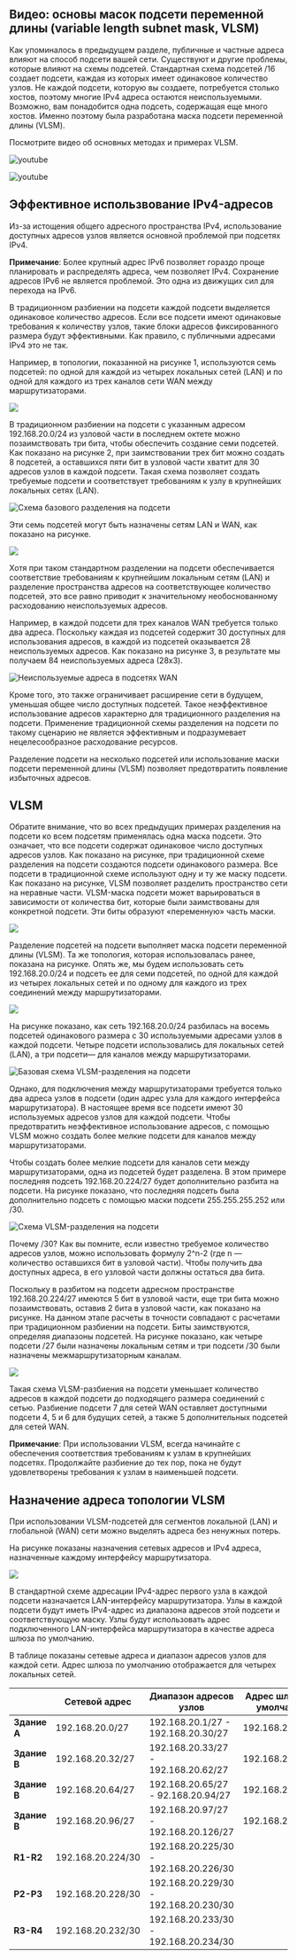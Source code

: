 <!-- verified: agorbachev 03.05.2022 -->

<!-- 11.8.1 -->
## Видео: основы масок подсети переменной длины (variable length subnet mask, VLSM) 

Как упоминалось в предыдущем разделе, публичные и частные адреса влияют на способ подсети вашей сети. Существуют и другие проблемы, которые влияют на схемы подсетей. Стандартная схема подсетей /16 создает подсети, каждая из которых имеет одинаковое количество узлов. Не каждой подсети, которую вы создаете, потребуется столько хостов, поэтому многие IPv4 адреса остаются неиспользуемыми. Возможно, вам понадобится одна подсеть, содержащая еще много хостов. Именно поэтому была разработана маска подсети переменной длины (VLSM).

Посмотрите видео об основных методах и примерах VLSM.

![youtube](https://www.youtube.com/watch?v=R_Ti9y2AShc)

<!-- 11.8.2 -->

![youtube](https://www.youtube.com/watch?v=_V-YboU4Rq4)

<!-- 11.8.3 -->
## Эффективное использвование IPv4-адресов

Из-за истощения общего адресного пространства IPv4, использование доступных адресов узлов является основной проблемой при подсетях IPv4.

**Примечание**: Более крупный адрес IPv6 позволяет гораздо проще планировать и распределять адреса, чем позволяет IPv4. Сохранение адресов IPv6 не является проблемой. Это одна из движущих сил для перехода на IPv6.

В традиционном разбиении на подсети каждой подсети выделяется одинаковое количество адресов. Если все подсети имеют одинаковые требования к количеству узлов, такие блоки адресов фиксированного размера будут эффективными. Как правило, с публичными адресами IPv4 это не так.

Например, в топологии, показанной на рисунке 1, используются семь подсетей: по одной для каждой из четырех локальных сетей (LAN) и по одной для каждого из трех каналов сети WAN между маршрутизаторами.

![](./assets/11.8.3-1.svg)


В традиционном разбиении на подсети с указанным адресом 192.168.20.0/24 из узловой части в последнем октете можно позаимствовать три бита, чтобы обеспечить создание семи подсетей. Как показано на рисунке 2, при заимствовании трех бит можно создать 8 подсетей, а оставшихся пяти бит в узловой части хватит для 30 адресов узлов в каждой подсети. Такая схема позволяет создать требуемые подсети и соответствует требованиям к узлу в крупнейших локальных сетях (LAN).

![Схема базового разделения на подсети](./assets/11.8.3-2.svg "Схема базового разделения на подсети")


Эти семь подсетей могут быть назначены сетям LAN и WAN, как показано на рисунке.

![](./assets/11.8.3-3.svg)


Хотя при таком стандартном разделении на подсети обеспечивается соответствие требованиям к крупнейшим локальным сетям (LAN) и разделение пространства адресов на соответствующее количество подсетей, это все равно приводит к значительному необоснованному расходованию неиспользуемых адресов.

Например, в каждой подсети для трех каналов WAN требуется только два адреса. Поскольку каждая из подсетей содержит 30 доступных для использования адресов, в каждой из подсетей оказывается 28 неиспользуемых адресов. Как показано на рисунке 3, в результате мы получаем 84 неиспользуемых адреса (28x3).

![](./assets/11.8.3-4.svg "Неиспользуемые адреса в подсетях WAN")


Кроме того, это также ограничивает расширение сети в будущем, уменьшая общее число доступных подсетей. Такое неэффективное использование адресов характерно для традиционного разделения на подсети. Применение традиционной схемы разделения на подсети по такому сценарию не является эффективным и подразумевает нецелесообразное расходование ресурсов.

Разделение подсети на несколько подсетей или использование маски подсети переменной длины (VLSM) позволяет предотвратить появление избыточных адресов.

<!-- 11.8.4 -->
## VLSM

Обратите внимание, что во всех предыдущих примерах разделения на подсети ко всем подсетям применялась одна маска подсети. Это означает, что все подсети содержат одинаковое число доступных адресов узлов. Как показано на рисунке, при традиционной схеме разделения на подсети создаются подсети одинакового размера. Все подсети в традиционной схеме используют одну и ту же маску подсети. Как показано на рисунке, VLSM позволяет разделить пространство сети на неравные части. VLSM-маска подсети может варьироваться в зависимости от количества бит, которые были заимствованы для конкретной подсети. Эти биты образуют «переменную» часть маски.

![](./assets/11.8.4-1.svg)


Разделение подсетей на подсети выполняет маска подсети переменной длины (VLSM). Та же топология, которая использовалась ранее, показана на рисунке. Опять же, мы будем использовать сеть 192.168.20.0/24 и подсеть ее для семи подсетей, по одной для каждой из четырех локальных сетей и по одному для каждого из трех соединений между маршрутизаторами.

![](./assets/11.8.4-2.svg)


На рисунке показано, как сеть 192.168.20.0/24 разбилась на восемь подсетей одинакового размера с 30 используемыми адресами узлов в каждой подсети. Четыре подсети использовались для локальных сетей (LAN), а три подсети— для каналов  между маршрутизаторами.

![](./assets/11.8.4-3.svg "Базовая схема VLSM-разделения на подсети")


Однако, для подключения между маршрутизаторами требуется только два адреса узлов в подсети (один адрес узла для каждого интерфейса маршрутизатора). В настоящее время все подсети имеют 30 используемых адресов узлов для каждой подсети. Чтобы предотвратить неэффективное использование адресов, с помощью VLSM можно создать более мелкие подсети для каналов между маршрутизаторами.

Чтобы создать более мелкие подсети для каналов сети между маршрутизаторами, одна из подсетей будет разделена. В этом примере последняя подсеть 192.168.20.224/27 будет дополнительно разбита на подсети. На рисунке показано, что последняя подсеть была дополнительно подсеть с помощью маски подсети 255.255.255.252 или /30.

![](./assets/11.8.4-4.svg "Схема VLSM-разделения на подсети")


Почему /30? Как вы помните, если известно требуемое количество адресов узлов, можно использовать формулу 2^n-2 (где n — количество оставшихся бит в узловой части). Чтобы получить два доступных адреса, в его узловой части должны остаться два бита.

Поскольку в разбитом на подсети адресном пространстве 192.168.20.224/27 имеются 5 бит в узловой части, еще три бита можно позаимствовать, оставив 2 бита в узловой части, как показано на рисунке. На данном этапе расчеты в точности совпадают с расчетами при традиционном разбиении на подсети. Биты заимствуются, определяя диапазоны подсетей. На рисунке показано, как четыре подсети /27 были назначены локальным сетям и три подсети /30 были назначены межмаршрутизаторным каналам.

![](./assets/11.8.4-5.svg)


Такая схема VLSM-разбиения на подсети уменьшает количество адресов в каждой подсети до подходящего размера соединений с  сетью. Разбиение подсети 7 для сетей WAN оставляет доступными подсети 4, 5 и 6 для будущих сетей, а также 5 дополнительных подсетей для сетей WAN.

**Примечание**: При использовании VLSM, всегда начинайте с обеспечения соответствия требованиям к узлам в крупнейших подсетях. Продолжайте разбиение до тех пор, пока не будут удовлетворены требования к узлам в наименьшей подсети.

<!-- 11.8.5 -->
## Назначение адреса топологии VLSM

При использовании VLSM-подсетей для сегментов локальной (LAN) и глобальной (WAN) сети можно выделять адреса без ненужных потерь.

На рисунке показаны назначения сетевых адресов и IPv4 адреса, назначенные каждому интерфейсу маршрутизатора.

![](./assets/11.8.5.svg)


В стандартной схеме адресации IPv4-адрес первого узла в каждой подсети назначается LAN-интерфейсу маршрутизатора. Узлы в каждой подсети будут иметь IPv4-адрес из диапазона адресов этой подсети и соответствующую маску. Узлы будут использовать адрес подключенного LAN-интерфейса маршрутизатора в качестве адреса шлюза по умолчанию.

В таблице показаны сетевые адреса и диапазон адресов узлов для каждой сети. Адрес шлюза по умолчанию отображается для четырех локальных сетей.

|  | **Сетевой адрес** | **Диапазон адресов узлов** | **Адрес шлюза по умолчанию** |
| --- | --- | --- | --- |
| **Здание А** | 192.168.20.0/27 | 192.168.20.1/27 - 192.168.20.30/27 | 192.168.20.1/27 |
| **Здание В** | 192.168.20.32/27 | 192.168.20.33/27 - 192.168.20.62/27 | 192.168.20.33/27 |
| **Здание В** | 192.168.20.64/27 | 192.168.20.65/27 - 92.168.20.94/27 | 192.168.20.65/27 |
| **Здание B** | 192.168.20.96/27 | 192.168.20.97/27 - 192.168.20.126/27 | 192.168.20.97/27 |
| **R1-R2** | 192.168.20.224/30 | 192.168.20.225/30 - 192.168.20.226/30 |  |
| **Р2-Р3** | 192.168.20.228/30 | 192.168.20.229/30 - 192.168.20.230/30 |  |
| **R3-R4** | 192.168.20.232/30 | 192.168.20.233/30 - 192.168.20.234/30 |  |

<!-- 11.8.6 -->

<!-- ## Задание - Практика VLSM -->

